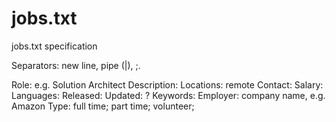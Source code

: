 # jobs.txt
jobs.txt specification

Separators: new line, pipe (|), ;.

Role: e.g. Solution Architect
Description: 
Locations: remote
Contact: 
Salary: 
Languages: 
Released: 
Updated: 
? Keywords: 
Employer: company name, e.g. Amazon
Type: full time; part time; volunteer; 
